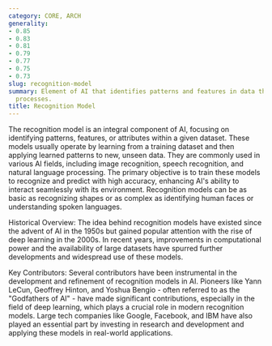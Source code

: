 ```yaml
---
category: CORE, ARCH
generality:
- 0.85
- 0.83
- 0.81
- 0.79
- 0.77
- 0.75
- 0.73
slug: recognition-model
summary: Element of AI that identifies patterns and features in data through learning
  processes.
title: Recognition Model
---
```


The recognition model is an integral component of AI, focusing on identifying patterns, features, or attributes within a given dataset. These models usually operate by learning from a training dataset and then applying learned patterns to new, unseen data. They are commonly used in various AI fields, including image recognition, speech recognition, and natural language processing. The primary objective is to train these models to recognize and predict with high accuracy, enhancing AI's ability to interact seamlessly with its environment. Recognition models can be as basic as recognizing shapes or as complex as identifying human faces or understanding spoken languages.

Historical Overview: The idea behind recognition models have existed since the advent of AI in the 1950s but gained popular attention with the rise of deep learning in the 2000s. In recent years, improvements in computational power and the availability of large datasets have spurred further developments and widespread use of these models.

Key Contributors: Several contributors have been instrumental in the development and refinement of recognition models in AI. Pioneers like Yann LeCun, Geoffrey Hinton, and Yoshua Bengio - often referred to as the "Godfathers of AI" - have made significant contributions, especially in the field of deep learning, which plays a crucial role in modern recognition models. Large tech companies like Google, Facebook, and IBM have also played an essential part by investing in research and development and applying these models in real-world applications.